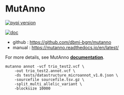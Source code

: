 # MutAnno
[![pypi version](https://img.shields.io/pypi/v/mutanno.svg)](https://pypi.org/project/mutanno/)
<!-- [![pypi download](https://img.shields.io/pypi/dm/mutanno.svg)](https://pypi.org/project/mutanno/) -->
[![doc](https://readthedocs.org/projects/mutanno/badge/?version=latest)](https://mutanno.readthedocs.io/en/latest/)
<!-- [![Build Status](https://travis-ci.org/dbmi-bgm/mutanno.svg?branch=master)](https://travis-ci.org/dbmi-bgm/mutanno) -->


* github : https://github.com/dbmi-bgm/mutanno
* manual : https://mutanno.readthedocs.io/en/latest/

For more details, see MutAnno [**documentation**](http://mutanno.readthedocs.io/en/latest).

```
mutanno annot -vcf trio_test2.vcf \
    -out trio_test2.annot.vcf \
    -ds tests/datastructure_microannot_v1.0.json \
    -sourcefile sourcefile.tsv.gz \
    -split_multi_allelic_variant \
    -blocksize 10000
```

